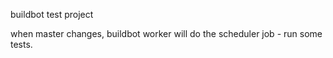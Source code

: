 buildbot test project


when master changes, buildbot worker will do the scheduler job - run some tests.